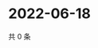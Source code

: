 # 2022-06-18

共 0 条

<!-- BEGIN WEIBO -->
<!-- 最后更新时间 Sat Jun 18 2022 13:13:25 GMT+0800 (China Standard Time) -->

<!-- END WEIBO -->
